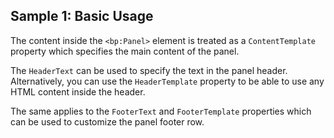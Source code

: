 ## Sample 1: Basic Usage

The content inside the `<bp:Panel>` element is treated as a `ContentTemplate` property which specifies the main content of the panel.

The `HeaderText` can be used to specify the text in the panel header. Alternatively, you can use the `HeaderTemplate` property to be able to use any HTML content inside the header.

The same applies to the `FooterText` and `FooterTemplate` properties which can be used to customize the panel footer row.

